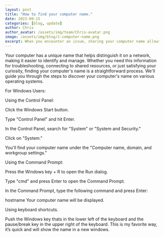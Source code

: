 ```yaml
---
layout: post
title: "How to find your computer name."
date: 2023-09-15
categories: [blog, update]
author: Chris
author_avatar: /assets/img/team/Chris-avatar.png
image: /assets/img/blog/1-computer-name.png
excerpt: When you encounter an issue, sharing your computer name allows us to quickly access and troubleshoot your device remotely. Follow these simple steps to locate it, and make the process of resolving your tech issues smoother and more efficient!
---
```


Your computer has a unique name that helps distinguish it on a network, making it easier to identify and manage. Whether you need this information for troubleshooting, connecting to shared resources, or just satisfying your curiosity, finding your computer's name is a straightforward process. We'll guide you through the steps to discover your computer's name on various operating systems.

For Windows Users:

Using the Control Panel:

Click the Windows Start button.

Type "Control Panel" and hit Enter.

In the Control Panel, search for "System" or "System and Security."

Click on "System."

You'll find your computer name under the "Computer name, domain, and workgroup settings."


Using the Command Prompt:

Press the Windows key + R to open the Run dialog.

Type "cmd" and press Enter to open the Command Prompt.

In the Command Prompt, type the following command and press Enter:

hostname
Your computer name will be displayed.



Using keyboard shortcuts.

Push the Windows key thats in the lower left of the keyboard and the pause/break key in the upper right of the keyboard. This is my favorite way, it’s quick and will show the name in a new windows. 